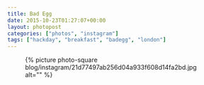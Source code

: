 ```yaml
---
title: Bad Egg
date: 2015-10-23T01:27:07+00:00
layout: photopost
categories: ["photos", "instagram"]
tags: ["hackday", "breakfast", "badegg", "london"]
---
```


<figure class="photo photo--square">
  {% picture photo-square blog/instagram/21d77497ab256d04a933f608d14fa2bd.jpg alt="" %}
</figure>


